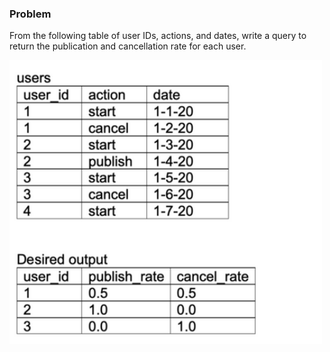 ### Problem
From the following table of user IDs, actions, and dates, write a query to return the publication and cancellation rate for each user.

<img src="pic.png" width="500" />
